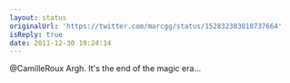 ```yaml
---
layout: status
originalUrl: 'https://twitter.com/marcgg/status/152832383018737664'
isReply: true
date: 2011-12-30 19:24:14
---
```


@CamilleRoux Argh. It's the end of the magic era...
